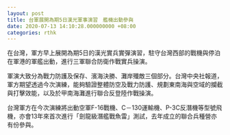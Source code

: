 ```yaml
---
layout: post
title: 台軍展開為期5日漢光軍事演習　艦機出動參與
date: 2020-07-13 14:10:28.000000000 +08:00
categories: rthk
---
```


在台灣，軍方早上展開為期5日的漢光實兵實彈演習，駐守台灣西部的戰機與停泊在軍港的軍艦出動，進行三軍聯合防衛作戰實兵操演。

軍演大致分為戰力防護及保存、濱海決勝、灘岸殲敵三個部分。台灣中央社報道，軍方期望透過今次演練，能夠驗證整體防空及戰力防護、規劃東南海與空域的攔截與打擊效能，以及於甲南海灘進行聯合反登陸作戰操演。

台灣軍方在今次演練將出動空軍F-16戰機、C－130運輸機、P-3C反潛機等型號飛機，亦會13年來首次進行「劍龍級潛艦戰魚雷」測試，去年成立的聯合兵種營亦有份參與。

